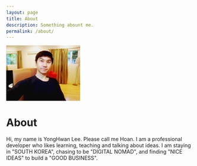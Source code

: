 ```yaml
---
layout: page
title: About
description: Something abount me.
permalink: /about/
---
```


<img class="img-rounded" src="/assets/img/uploads/profile.png" alt="Thiago Rossener" width="200">

# About

Hi, my name is YongHwan Lee. Please call me Hoan. 
I am a professional developer who likes learning, teaching and talking about ideas. 
I am staying in "SOUTH KOREA", chasing to be "DIGITAL NOMAD", and finding "NICE IDEAS" to build a "GOOD BUSINESS".
